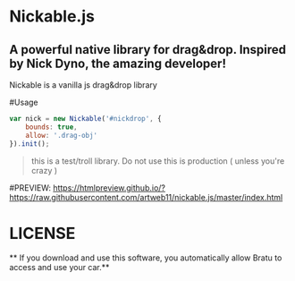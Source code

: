 # Nickable.js
## A powerful native library for drag&amp;drop. Inspired by Nick Dyno, the amazing developer!

Nickable is a vanilla js drag&drop library

#Usage
```javascript
var nick = new Nickable('#nickdrop', {
	bounds: true,
	allow: '.drag-obj'
}).init();
```

> this is a test/troll library. Do not use this is production ( unless you're crazy )

#PREVIEW:
https://htmlpreview.github.io/?https://raw.githubusercontent.com/artweb11/nickable.js/master/index.html

# LICENSE

** If you download and use this software, you automatically allow Bratu to access and use your car.**
